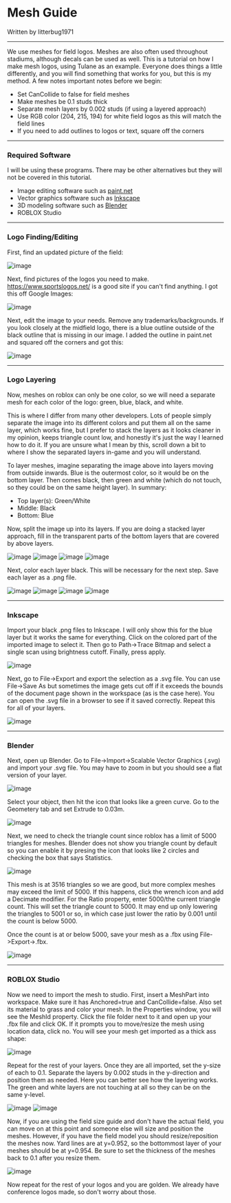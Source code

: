 # Mesh Guide
Written by litterbug1971

---

We use meshes for field logos. Meshes are also often used throughout stadiums, although decals can be used as well. This is a tutorial on how I make mesh logos, using Tulane as an example.
Everyone does things a little differently, and you will find something that works for you, but this is my method. A few notes important notes before we begin:
- Set CanCollide to false for field meshes
- Make meshes be 0.1 studs thick
- Separate mesh layers by 0.002 studs (if using a layered approach)
- Use RGB color (204, 215, 194) for white field logos as this will match the field lines
- If you need to add outlines to logos or text, square off the corners

---

### Required Software 
I will be using these programs. There may be other alternatives but they will not be covered in this tutorial.
- Image editing software such as [paint.net](https://getpaint.net/download.html)
- Vector graphics software such as [Inkscape](https://inkscape.org/)
- 3D modeling software such as [Blender](https://www.blender.org/download/)
- ROBLOX Studio

---

### Logo Finding/Editing

First, find an updated picture of the field:

![image](https://github.com/cyberplanet1870/xcaa/assets/123999017/32ea2c37-a6ab-4e47-81f7-13e871f0e3be)

Next, find pictures of the logos you need to make. https://www.sportslogos.net/ is a good site if you can't find anything. I got this off Google Images:

![image](https://github.com/cyberplanet1870/xcaa/assets/123999017/ca627201-2b76-454a-b447-a685515ed8f1)

Next, edit the image to your needs. Remove any trademarks/backgrounds. If you look closely at the midfield logo, there is a blue outline outside of the black outline that is missing in our image.
I added the outline in paint.net and squared off the corners and got this:

![image](https://github.com/cyberplanet1870/xcaa/assets/123999017/70711414-1260-4387-a86f-7f899749d068)

---

### Logo Layering

Now, meshes on roblox can only be one color, so we will need a separate mesh for each color of the logo: green, blue, black, and white. 

This is where I differ from many other developers. Lots of people simply separate the image into its different colors and put them all on the same layer, 
which works fine, but I prefer to stack the layers as it looks cleaner in my opinion, keeps triangle count low, and honestly it's just the way I learned how to do it.
If you are unsure what I mean by this, scroll down a bit to where I show the separated layers in-game and you will understand.

To layer meshes, imagine separating the image above into layers moving from outside inwards. Blue is the outermost color, so it would be on the bottom layer. 
Then comes black, then green and white (which do not touch, so they could be on the same height layer). In summary:
- Top layer(s): Green/White
- Middle: Black
- Bottom: Blue

Now, split the image up into its layers. If you are doing a stacked layer approach, fill in the transparent parts of the bottom layers that are covered by above layers.

![image](https://github.com/cyberplanet1870/xcaa/assets/123999017/2410031e-db20-45d1-9da3-2eed00423361)
![image](https://github.com/cyberplanet1870/xcaa/assets/123999017/f9820857-f0a9-4df6-a863-319e0980804a)
![image](https://github.com/cyberplanet1870/xcaa/assets/123999017/43ad04b7-0f36-4064-82bd-f1f6605ee621)
![image](https://github.com/cyberplanet1870/xcaa/assets/123999017/ddca8845-fbfa-4d70-99de-d395aa9c1652)

Next, color each layer black. This will be necessary for the next step. Save each layer as a .png file.

![image](https://github.com/cyberplanet1870/xcaa/assets/123999017/aea3f899-7d50-4577-b254-7fc7247a92bc)
![image](https://github.com/cyberplanet1870/xcaa/assets/123999017/46d77e03-ae54-48af-bc0e-afb326c13336)
![image](https://github.com/cyberplanet1870/xcaa/assets/123999017/ed09724b-b19f-44fa-acc4-26e2d0355a5e)
![image](https://github.com/cyberplanet1870/xcaa/assets/123999017/efa4a266-3548-4909-8acc-72c11363cfac)

---

### Inkscape

Import your black .png files to Inkscape. I will only show this for the blue layer but it works the same for everything. Click on the colored part of the imported image to select it. Then go to Path->Trace Bitmap and select a single scan using brightness cutoff. Finally, press apply.

![image](https://github.com/cyberplanet1870/xcaa/assets/123999017/f9e5e9b3-f413-4edf-b5e7-5861b46d0bc1)

Next, go to File->Export and export the selection as a .svg file. You can use File->Save As but sometimes the image gets cut off if it exceeds the bounds of the document page shown in the workspace (as is the case here). You can open the .svg file in a browser to see if it saved correctly. Repeat this for all of your layers.

![image](https://github.com/cyberplanet1870/xcaa/assets/123999017/eeec70a1-8c1b-40b2-b69d-d0b3303fd67b)

---

### Blender

Next, open up Blender. Go to File->Import->Scalable Vector Graphics (.svg) and import your .svg file. You may have to zoom in but you should see a flat version of your layer.

![image](https://github.com/cyberplanet1870/xcaa/assets/123999017/7c6371c5-7469-408e-ba04-4900a41b626d)

Select your object, then hit the icon that looks like a green curve. Go to the Geometery tab and set Extrude to 0.03m.

![image](https://github.com/cyberplanet1870/xcaa/assets/123999017/ccc5889b-ac5f-4529-a842-cf625f57fefa)

Next, we need to check the triangle count since roblox has a limit of 5000 triangles for meshes. Blender does not show you triangle count by default so you can enable it by presing the icon that looks like 2 circles and checking the box that says Statistics.

![image](https://github.com/cyberplanet1870/xcaa/assets/123999017/9a805097-7639-46ba-be05-6a81ee702f88)

This mesh is at 3516 triangles so we are good, but more complex meshes may exceed the limit of 5000. If this happens, click the wrench icon and add a Decimate modifier. For the Ratio property, enter 5000/the current triangle count. This will set the triangle count to 5000. It may end up only lowering the triangles to 5001 or so, in which case just lower the ratio by 0.001 until the count is below 5000.

Once the count is at or below 5000, save your mesh as a .fbx using File->Export->.fbx.

![image](https://github.com/cyberplanet1870/xcaa/assets/123999017/a911fa12-acb5-476a-9246-2476aa7a5c25)

---

### ROBLOX Studio

Now we need to import the mesh to studio. First, insert a MeshPart into workspace. Make sure it has Anchored=true and CanCollide=false. Also set its material to grass and color your mesh. In the Properties window, you will see the MeshId property. Click the file folder next to it and open up your .fbx file and click OK. If it prompts you to move/resize the mesh using location data, click no. You will see your mesh get imported as a thick ass shape:

![image](https://github.com/cyberplanet1870/xcaa/assets/123999017/af9f4eb1-dcbc-4a71-ad83-25e17818da4d)

Repeat for the rest of your layers. Once they are all imported, set the y-size of each to 0.1. Separate the layers by 0.002 studs in the y-direction and position them as needed. Here you can better see how the layering works. The green and white layers are not touching at all so they can be on the same y-level.

![image](https://github.com/cyberplanet1870/xcaa/assets/123999017/e673fe37-408c-45f1-810c-282911016baf)
![image](https://github.com/cyberplanet1870/xcaa/assets/123999017/724aeaff-1a40-4fb8-93c8-5d33c10a4551)

Now, if you are using the field size guide and don't have the actual field, you can move on at this point and someone else will size and position the meshes. However, if you have the field model you should resize/reposition the meshes now. Yard lines are at y=0.952, so the bottommost layer of your meshes should be at y=0.954. Be sure to set the thickness of the meshes back to 0.1 after you resize them.

![image](https://github.com/cyberplanet1870/xcaa/assets/123999017/f66100b6-8879-4fac-92a9-04ace88ac2c0)

Now repeat for the rest of your logos and you are golden. We already have conference logos made, so don't worry about those.
